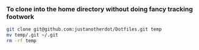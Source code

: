 ### To clone into the home directory without doing fancy tracking footwork
```bash
git clone git@github.com:justanotherdot/Dotfiles.git temp
mv temp/.git ~/.git
rm -rf temp
```
